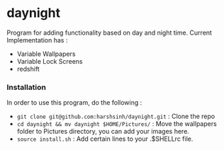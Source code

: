 # daynight
Program for adding functionality based on day and night time.
Current Implementation has :
* Variable Wallpapers
* Variable Lock Screens
* redshift

### Installation
In order to use this program, do the following :
* `git clone git@github.com:harshsinh/daynight.git` : Clone the repo
* `cd daynight && mv daynight $HOME/Pictures/` : Move the wallpapers folder to Pictures directory, you can add your images here.
* `source install.sh` : Add certain lines to your .$SHELLrc file.
